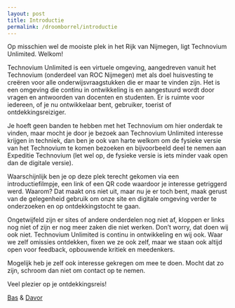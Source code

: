 ```yaml
---
layout: post
title: Introductie
permalink: /droomborrel/introductie
---
```


Op misschien wel de mooiste plek in het Rijk van Nijmegen, ligt Technovium Unlimited. Welkom!

Technovium Unlimited is een virtuele omgeving, aangedreven vanuit het Technovium (onderdeel van ROC Nijmegen) met als doel huisvesting te creëren voor alle onderwijsvraagstukken die er maar te vinden zijn.
Het is een omgeving die continu in ontwikkeling is en aangestuurd wordt door vragen en antwoorden van docenten en studenten. Er is ruimte voor iedereen, of je nu ontwikkelaar bent, gebruiker, toerist of ontdekkingsreiziger. 

Je hoeft geen banden te hebben met het Technovium om hier onderdak te vinden, maar mocht je door je bezoek aan Technovium Unlimited interesse krijgen in techniek, dan ben je ook van harte welkom om de fysieke versie van het Technovium te komen bezoeken en bijvoorbeeld deel te nemen aan Expeditie Technovium (let wel op, de fysieke versie is iets minder vaak open dan de digitale versie).

Waarschijnlijk ben je op deze plek terecht gekomen via een introductiefilmpje, een link of een QR code waardoor je interesse getriggerd werd. Waarom? Dat maakt ons niet uit, maar nu je er toch bent, maak gerust van de gelegenheid gebruik om onze site en digitale omgeving verder te onderzoeken en op ontdekkingstocht te gaan.

Ongetwijfeld zijn er sites of andere onderdelen nog niet af, kloppen er links nog niet of zijn er nog meer zaken die niet werken. Don’t worry, dat doen wij ook niet. Technovium Unlimited is continu in ontwikkeling en wij ook. Waar we zelf omissies ontdekken, fixen we ze ook zelf, maar we staan ook altijd open voor feedback, opbouwende kritiek en meedenkers.

Mogelijk heb je zelf ook interesse gekregen om mee te doen. Mocht dat zo zijn, schroom dan niet om contact op te nemen.

Veel plezier op je ontdekkingsreis!

<a href="mailto:b.dewildt@roc-nijmegen.nl" target=_blank>Bas</a> & <a href="mailto:d.radic@roc-nijmegen.nl" target=_blank>Davor</a>
